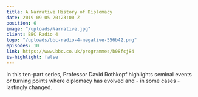 ```yaml
---
title: A Narrative History of Diplomacy
date: 2019-09-05 20:23:00 Z
position: 6
image: "/uploads/Narrative.jpg"
client: BBC Radio 4
logo: "/uploads/bbc-radio-4-negative-556b42.png"
episodes: 10
link: https://www.bbc.co.uk/programmes/b08fcj84
is-highlight: false
---
```


In this ten-part series, Professor David Rothkopf highlights seminal events or turning points where diplomacy has evolved and - in some cases - lastingly changed.